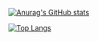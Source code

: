 [![Anurag's GitHub stats](https://github-readme-stats.vercel.app/api?username=Yuma-Satake)](https://github.com/anuraghazra/github-readme-stats)

[![Top Langs](https://github-readme-stats.vercel.app/api/top-langs/?username=Yuma-Satake)](https://github.com/anuraghazra/github-readme-stats)
